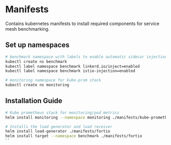 # Manifests

Contains kubernetes manifests to install required components for service mesh benchmarking.

## Set up namespaces

```sh
# benchmark namespace with labels to enable automatic sidecar injection
kubectl create ns benchmark
kubectl label namespace benchmark linkerd.io/inject=enabled
kubectl label namespace benchmark istio-injection=enabled

# monitoring namespace for kube-prom stack
kubectl create ns monitoring
```

## Installation Guide

```sh
# Kube prometheus stack for monitoring/pod metrics
helm install monitoring --namespace monitoring ./manifests/kube-prometheus-stack

# Installs the load generator and load receiver
helm install load-generator ./manifests/fortio
helm install target --namespace benchmark ./manifests/fortio
``

